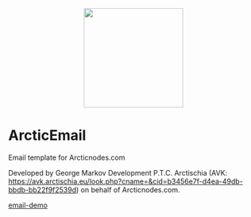 <div align="center"><img src="https://arcticnodes.com/assets/images/arcticnodes.png" width="200"></div>

# ArcticEmail
Email template for Arcticnodes.com

Developed by George Markov Development P.T.C. Arctischia (AVK: https://avk.arctischia.eu/look.php?cname=&cid=b3456e7f-d4ea-49db-bbdb-bb22f9f2539d) on behalf of Arcticnodes.com.

[email-demo](https://arcticnodes.github.io/ArcticEmail/email.html)
